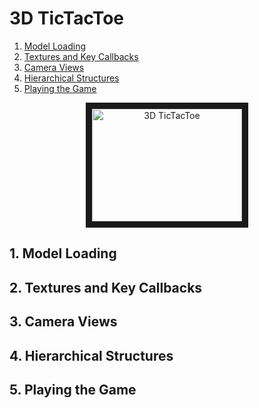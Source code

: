 # 3D TicTacToe
1. [Model Loading](#1-model-loading)
2. [Textures and Key Callbacks](#2-textures-and-key-callbacks)
3. [Camera Views](#3-camera-views)
4. [Hierarchical Structures](#4-hierarchical-structures)
5. [Playing the Game](#5-playing-the-game)



<p align='center'>
  <a href="http://www.youtube.com/watch?feature=player_embedded&v=Uk0CfXhTHmM" target="_blank">
      <img src="http://img.youtube.com/vi/Uk0CfXhTHmM/0.jpg" alt="3D TicTacToe" width="240" height="180" border="10" />
  </a>
<p>

## 1. Model Loading
## 2. Textures and Key Callbacks
## 3. Camera Views
## 4. Hierarchical Structures
## 5. Playing the Game
